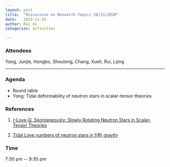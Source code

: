 ```yaml
---
layout: post
title:  "Discussion on Research Topics 26/11/2020"
date:   2020-11-26
author: Rui Xu
categories: activities

---
```



### Attendees

Yong, Junjie, Hongbo, Shoulong, Chang, Xueli, Rui, Lijing

---



### Agenda

- Round table
- Yong: Tidal deformability of neutron stars in scalar-tensor theories



### References

1. [I-Love-Q, Spontaneously: Slowly Rotating Neutron Stars in Scalar-Tensor Theories](https://arxiv.org/abs/1405.4547)

2. [Tidal Love numbers of neutron stars in f(R) gravity](https://arxiv.org/abs/1803.09534)





### Time

7:30 pm -- 9:30 pm
